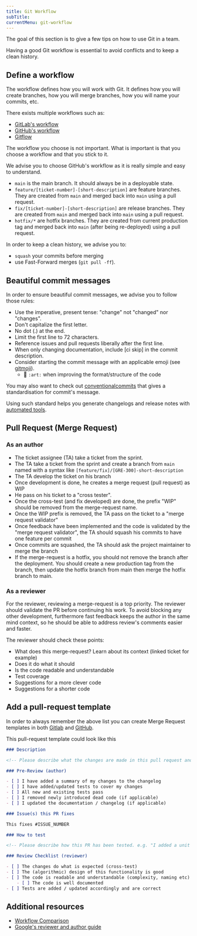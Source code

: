```yaml
---
title: Git Workflow
subTitle: 
currentMenu: git-workflow
---
```


The goal of this section is to give a few tips on how to use Git in a team.

Having a good Git workflow is essential to avoid conflicts and to keep a clean history.

## Define a workflow

The workflow defines how you will work with Git.
It defines how you will create branches, how you will merge branches, how you will name your commits, etc.

There exists multiple workflows such as:
- [GitLab's workflow](https://docs.gitlab.com/ee/topics/gitlab_flow.html)
- [GitHub's workflow](https://guides.github.com/introduction/flow/)
- [Gitflow](https://www.atlassian.com/git/tutorials/comparing-workflows/gitflow-workflow)

The workflow you choose is not important. What is important is that you choose a workflow and that you stick to it.

We advise you to choose GitHub's workflow as it is really simple and easy to understand.

- `main` is the main branch. It should always be in a deployable state.
- `feature/[ticket-number]-[short-description]` are feature branches. They are created from `main` and merged back into `main` using a pull request.
- `fix/[ticket-number]-[short-description]` are release branches. They are created from `main` and merged back into `main` using a pull request.
- `hotfix/*` are hotfix branches. They are created from current production tag and merged back into `main` (after being re-deployed) using a pull request.

In order to keep a clean history, we advise you to:
- `squash` your commits before merging
- use Fast-Forward merges (`git pull -ff`).

## Beautiful commit messages

In order to ensure beautiful commit messages, we advise you to follow those rules:
- Use the imperative, present tense: "change" not "changed" nor "changes".
- Don't capitalize the first letter.
- No dot (.) at the end.
- Limit the first line to 72 characters.
- Reference issues and pull requests liberally after the first line.
- When only changing documentation, include [ci skip] in the commit description.
- Consider starting the commit message with an applicable emoji (see [gitmoji](https://gitmoji.dev/)).
  - 🎨 `:art:` when improving the format/structure of the code

You may also want to check out [conventionalcommits](https://www.conventionalcommits.org/en/v1.0.0/) that gives a standardisation for commit's message.

Using such standard helps you generate changelogs and release notes with [automated tools](https://www.conventionalcommits.org/en/about/).

## Pull Request (Merge Request)

### As an author

- The ticket assignee (TA) take a ticket from the sprint.
- The TA take a ticket from the sprint and create a branch from `main` named with a syntax like `[feature/fix]/[GRE-300]-short-description`
- The TA develop the ticket on his branch
- Once development is done, he creates a merge request (pull request) as WIP
- He pass on his ticket to a "cross tester". 
- Once the cross-test (and fix developed) are done, the prefix "WIP" should be removed from the merge-request name.
- Once the WIP prefix is removed, the TA pass on the ticket to a "merge request validator"
- Once feedback have been implemented and the code is validated by the "merge request validator", the TA should squash his commits to have one feature per commit
- Once commits are squashed, the TA should ask the project maintainer to merge the branch
- If the merge-request is a hotfix, you should not remove the branch after the deployment. You should create a new production tag from the branch, then update the hotfix branch from main then merge the hotfix branch to main.

### As a reviewer

For the reviewer, reviewing a merge-request is a top priority.
The reviewer should validate the PR before continuing his work. To avoid blocking any other development, furthermore fast feedback keeps the author in the same mind context, so he should be able to address review's comments easier and faster.

The reviewer should check these points:

 - What does this merge-request? Learn about its context (linked ticket for example)
 - Does it do what it should
 - Is the code readable and understandable
 - Test coverage
 - Suggestions for a more clever code
 - Suggestions for a shorter code

## Add a pull-request template

In order to always remember the above list you can create Merge Request templates in both [Gitlab](https://docs.gitlab.com/ee/user/project/description_templates.html#create-a-merge-request-template) and [GitHub](https://docs.github.com/en/communities/using-templates-to-encourage-useful-issues-and-pull-requests/creating-a-pull-request-template-for-your-repository).

This pull-request template could look like this

```markdown
### Description

<!-- Please describe what the changes are made in this pull request and why the change was necessary. -->

### Pre-Review (author)

- [ ] I have added a summary of my changes to the changelog
- [ ] I have added/updated tests to cover my changes
- [ ] All new and existing tests pass
- [ ] I removed newly introduced dead code (if applicable)
- [ ] I updated the documentation / changelog (if applicable)

### Issue(s) this PR fixes

This fixes #ISSUE_NUMBER

### How to test

<!-- Please describe how this PR has been tested. e.g. "I added a unit test to cover my changes." -->

### Review Checklist (reviewer)

- [ ] The changes do what is expected (cross-test)
- [ ] The (algorithmic) design of this functionality is good
- [ ] The code is readable and understandable (complexity, naming etc)
    - [ ] The code is well documented
- [ ] Tests are added / updated accordingly and are correct
```

## Additional resources

- [Workflow Comparison](https://www.atlassian.com/git/tutorials/comparing-workflows)
- [Google's reviewer and author guide](https://google.github.io/eng-practices/)
